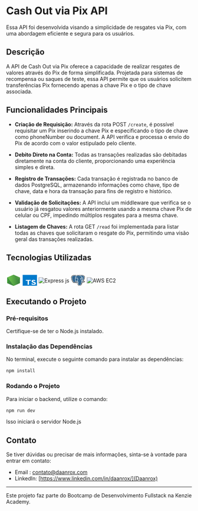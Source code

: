 # Cash Out via Pix API
Essa API foi desenvolvida visando a simplicidade de resgates via Pix, com uma abordagem eficiente e segura para os usuários.

## Descrição
A API de Cash Out via Pix oferece a capacidade de realizar resgates de valores através do Pix de forma simplificada. Projetada para sistemas de recompensa ou saques de teste, essa API permite que os usuários solicitem transferências Pix fornecendo apenas a chave Pix e o tipo de chave associada.

## Funcionalidades Principais

- **Criação de Requisição:** Através da rota POST `/create`, é possível requisitar um Pix inserindo a chave Pix e especificando o tipo de chave como phoneNumber ou document. A API verifica e processa o envio do Pix de acordo com o valor estipulado pelo cliente.

- **Debito Direto na Conta:** Todas as transações realizadas são debitadas diretamente na conta do cliente, proporcionando uma experiência simples e direta.

- **Registro de Transações:** Cada transação é registrada no banco de dados PostgreSQL, armazenando informações como chave, tipo de chave, data e hora da transação para fins de registro e histórico.

- **Validação de Solicitações:** A API inclui um middleware que verifica se o usuário já resgatou valores anteriormente usando a mesma chave Pix de celular ou CPF, impedindo múltiplos resgates para a mesma chave.

- **Listagem de Chaves:** A rota GET `/read` foi implementada para listar todas as chaves que solicitaram o resgate do Pix, permitindo uma visão geral das transações realizadas.


## Tecnologias Utilizadas

<div style="display: inline_block"><br>
  <img align="center" alt="Node.js" height="30" width="40" src="https://raw.githubusercontent.com/devicons/devicon/master/icons/nodejs/nodejs-original.svg">
  <img align="center" alt="TypeScript" height="30" width="40" src="https://raw.githubusercontent.com/devicons/devicon/master/icons/typescript/typescript-plain.svg">
  <img align="center" alt="Express js" height="30" width="40" src="https://user-images.githubusercontent.com/25181517/183859966-a3462d8d-1bc7-4880-b353-e2cbed900ed6.png">
  <img align="center" alt="PostgreSQL" height="30" width="40" src="https://raw.githubusercontent.com/devicons/devicon/master/icons/postgresql/postgresql-original.svg">
  <img align="center" alt="AWS EC2" height="30" width="40" src="https://static-00.iconduck.com/assets.00/aws-ec2-icon-423x512-iaajemnx.png">
</div>




## Executando o Projeto

### Pré-requisitos
Certifique-se de ter o Node.js instalado.

### Instalação das Dependências
No terminal, execute o seguinte comando para instalar as dependências:

```bash
npm install
```

### Rodando o Projeto
Para iniciar o backend, utilize o comando: 

```bash
npm run dev
```
Isso iniciará o servidor Node.js

## Contato
Se tiver dúvidas ou precisar de mais informações, sinta-se à vontade para entrar em contato:
- Email : [contato@daanrox.com](mailto:contato@daanrox.com)
- LinkedIn: [https://www.linkedin.com/in/daanrox/](Daanrox)

--- 

Este projeto faz parte do Bootcamp de Desenvolvimento Fullstack na Kenzie Academy.

